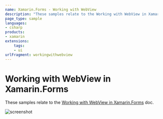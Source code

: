 ```yaml
---
name: Xamarin.Forms - Working with WebView
description: "These samples relate to the Working with WebView in Xamarin.Forms doc (UI)"
page_type: sample
languages:
- csharp
products:
- xamarin
extensions:
    tags:
    - ui
urlFragment: workingwithwebview
---
```

# Working with WebView in Xamarin.Forms

These samples relate to the [Working with WebView in Xamarin.Forms](https://docs.microsoft.com/xamarin/xamarin-forms/user-interface/webview?tabs=macos) doc.

![screenshot](https://raw.githubusercontent.com/xamarin/xamarin-forms-samples/master/WorkingWithWebview/Screenshots/webview-sml.png "WebView")

